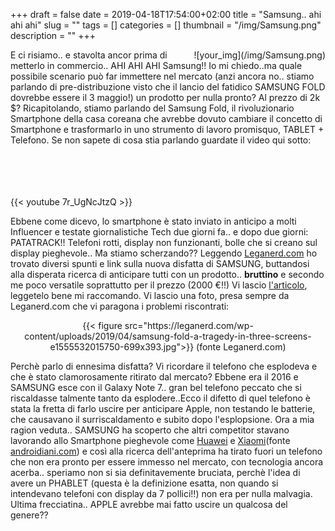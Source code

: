 +++
draft = false
date = 2019-04-18T17:54:00+02:00
title = "Samsung.. ahi ahi ahi"
slug = ""
tags = []
categories = []
thumbnail = "/img/Samsung.png"
description = ""
+++
<DIV  style="float:right;">![your_img](/img/Samsung.png)</DIV>
E ci risiamo.. e stavolta ancor prima di metterlo in commercio.. AHI AHI AHI Samsung!! Io mi chiedo..ma quale possibile scenario può far immettere nel mercato (anzi ancora no.. stiamo parlando di pre-distribuzione visto che il lancio del fatidico SAMSUNG FOLD dovrebbe essere il 3 maggio!) un prodotto per nulla pronto? Al prezzo di 2k $? Ricapitolando, stiamo parlando del Samsung Fold, il rivoluzionario Smartphone della casa coreana che avrebbe dovuto cambiare il concetto di Smartphone e trasformarlo in uno strumento di lavoro promisquo, TABLET + Telefono. Se non sapete di cosa stia parlando guardate il video qui sotto:
<br>
<br>
<br>
<br>
<br>

{{< youtube 7r_UgNcJtzQ >}}

Ebbene come dicevo, lo smartphone è stato inviato in anticipo a molti Influencer e testate giornalistiche Tech due giorni fa.. e dopo due giorni: PATATRACK!!
Telefoni rotti, display non funzionanti, bolle che si creano sul display pieghevole.. Ma stiamo scherzando??
Leggendo [Leganerd.com](https://leganerd.com/) ho trovato diversi spunti e link sulla nuova disfatta di SAMSUNG, buttandosi alla disperata ricerca di anticipare tutti con un prodotto.. **bruttino** e secondo me poco versatile soprattutto per il prezzo (2000 €!!) Vi lascio [l'articolo](https://leganerd.com/2019/04/18/disastro-samsung-galaxy-fold/), leggetelo bene mi raccomando.
Vi lascio una foto, presa sempre da Leganerd.com che vi paragona i problemi riscontrati:
<center>
{{< figure src="https://leganerd.com/wp-content/uploads/2019/04/samsung-fold-a-tragedy-in-three-screens-e1555532015750-699x393.jpg">}}
(fonte Leganerd.com)
</center>

Perchè parlo di ennesima disfatta? Vi ricordare il telefono che esplodeva e che è stato clamorosamente ritirato dal mercato? Ebbene era il 2016 e SAMSUNG esce con il Galaxy Note 7.. gran bel telefono peccato che si riscaldasse talmente tanto da esplodere..Ecco il difetto di quel telefono è stata la fretta di farlo uscire per anticipare Apple, non testando le batterie, che causavano il surriscaldamento e subito dopo l'esplopsione.
Ora a mia ragion veduta.. SAMSUNG ha scoperto che altri competitor stavano lavorando allo Smartphone pieghevole come [Huawei](https://consumer.huawei.com/it/phones/mate-x/) e [Xiaomi](http://static.androidiani.com/wp-content/uploads/2019/01/Xiaomi-foldable-phone-prototype-008.jpg)(fonte [androidiani.com](http://www.androidiani.com/)) e così alla ricerca dell'anteprima ha tirato fuori un telefono che non era pronto per essere immesso nel mercato, con tecnologia ancora acerba.. speriamo non si sia definitavemente bruciata, perchè l'idea di avere un PHABLET (questa è la definizione esatta, non quando si intendevano telefoni con display da 7 pollici!!) non era per nulla malvagia.
Ultima frecciatina.. APPLE avrebbe mai fatto uscire un qualcosa del genere??
